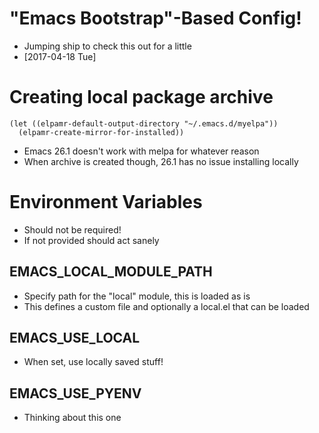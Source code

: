 # "Emacs Bootstrap"-Based Config!
- Jumping ship to check this out for a little
- [2017-04-18 Tue]

# Creating local package archive
```elisp
(let ((elpamr-default-output-directory "~/.emacs.d/myelpa"))
  (elpamr-create-mirror-for-installed))
```
- Emacs 26.1 doesn't work with melpa for whatever reason
- When archive is created though, 26.1 has no issue installing locally

# Environment Variables
- Should not be required!
- If not provided should act sanely

## EMACS_LOCAL_MODULE_PATH
- Specify path for the "local" module, this is loaded as is
- This defines a custom file and optionally a local.el that can be loaded

## EMACS_USE_LOCAL
- When set, use locally saved stuff!

## EMACS_USE_PYENV
- Thinking about this one
